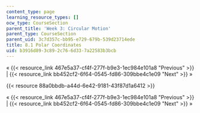```yaml
---
content_type: page
learning_resource_types: []
ocw_type: CourseSection
parent_title: 'Week 3: Circular Motion'
parent_type: CourseSection
parent_uid: 3c7d357c-bb95-e729-679b-539d23714ede
title: 8.1 Polar Coordinates
uid: b3916d89-3c89-2c76-6d33-7a22583b3bcb
---
```


« {{< resource_link 467e5a37-cf4f-277f-b9e3-1ec984e101a8 "Previous" >}} | {{< resource_link bb452cf2-6f64-0545-fd86-309bbe4c1e09 "Next" >}} »

{{< resource 88a0bbdb-a44d-6e42-9181-43f87d1a6412 >}}

« {{< resource_link 467e5a37-cf4f-277f-b9e3-1ec984e101a8 "Previous" >}} | {{< resource_link bb452cf2-6f64-0545-fd86-309bbe4c1e09 "Next" >}} »